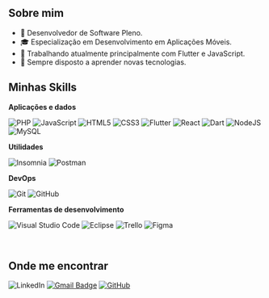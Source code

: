 ## Sobre mim

- 🤔 Desenvolvedor de Software Pleno.
- 🎓 Especialização em Desenvolvimento em Aplicações Móveis.
- 💼 Trabalhando atualmente principalmente com Flutter e JavaScript.
- 🌱 Sempre disposto a aprender novas tecnologias.

## Minhas Skills

**Aplicações e dados**

![PHP](https://img.shields.io/badge/-PHP-333333?style=flat&logo=PHP&logoColor=00599C)
![JavaScript](https://img.shields.io/badge/-JavaScript-333333?style=flat&logo=javascript)
![HTML5](https://img.shields.io/badge/-HTML5-333333?style=flat&logo=HTML5)
![CSS3](https://img.shields.io/badge/-CSS-333333?style=flat&logo=CSS3&logoColor=1572B6)
![Flutter](https://img.shields.io/badge/-Flutter-333333?style=flat&logo=Flutter)
![React](https://img.shields.io/badge/-React-333333?style=flat&logo=react)
![Dart](https://img.shields.io/badge/-Dart-333333?style=flat&logo=Dart)
![NodeJS](https://img.shields.io/badge/-NodeJS-333333?style=flat&logo=NodeJS)
![MySQL](https://img.shields.io/badge/-MySQL-333333?style=flat&logo=mysql)

**Utilidades**

![Insomnia](https://img.shields.io/badge/-Insomnia-333333?style=flat&logo=insomnia)
![Postman](https://img.shields.io/badge/-Postman-333333?style=flat&logo=postman)

**DevOps**

![Git](https://img.shields.io/badge/-Git-333333?style=flat&logo=git)
![GitHub](https://img.shields.io/badge/-GitHub-333333?style=flat&logo=github)

**Ferramentas de desenvolvimento**

![Visual Studio Code](https://img.shields.io/badge/-Visual%20Studio%20Code-333333?style=flat&logo=visual-studio-code&logoColor=007ACC)
![Eclipse](https://img.shields.io/badge/-Eclipse-333333?style=flat&logo=eclipse-ide&logoColor=2C2255)
![Trello](https://img.shields.io/badge/-Trello-333333?style=flat&logo=trello&logoColor=007ACC)
![Figma](https://img.shields.io/badge/-Figma-333333?style=flat&logo=figma&logoColor=007ACC)

<br/>



## Onde me encontrar

![LinkedIn](https://img.shields.io/badge/linkedin-%230077B5.svg?style=for-the-badge&logo=linkedin&logoColor=white&link=https://www.linkedin.com/in/andr%C3%A9-erm%C3%ADnio-04b7a66b/)
[![Gmail Badge](https://img.shields.io/badge/-andre.erminio@gmail.com-006bed?style=flat-square&logo=Gmail&logoColor=white&link=mailto:andre.erminio@gmail.com)](mailto:andre.erminio@gmail.com)
[![GitHub](https://img.shields.io/github/followers/iuricode?label=follow&style=social)](LINK-DO-SEU-GITHUB)
